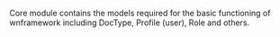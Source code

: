 Core module contains the models required for the basic functioning of wnframework including DocType, Profile (user), Role and others.